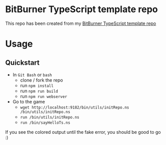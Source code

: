 # BitBurner TypeScript template repo

This repo has been created from my
[BitBurner TypeScript template repo](https://github.com/Naliwe/bitBurnerTsProject)

# Usage

## Quickstart

- In `Git Bash` or `bash`
  - clone / fork the repo
  - run `npm install`
  - run `npm run build`
  - run `npm run webserver`
- Go to the game
  - `wget http://localhost:9182/bin/utils/initRepo.ns
    /bin/utils/initRepo.ns`
  - `run /bin/utils/initRepo.ns`
  - `run /bin/sayHelloTs.ns`

If you see the colored output until the fake error, you should be good
to go :)
